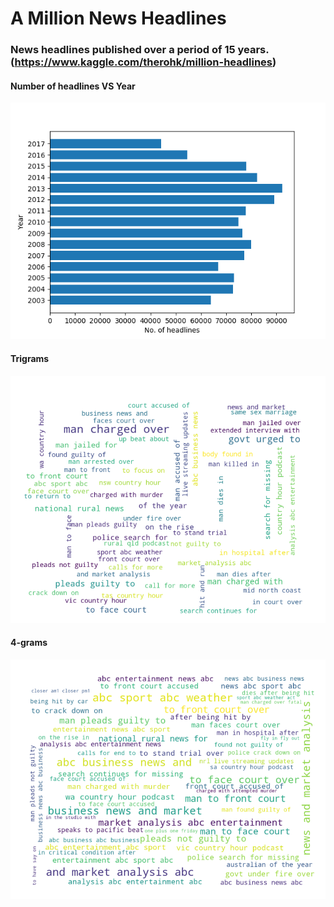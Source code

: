 # A Million News Headlines
### News headlines published over a period of 15 years. (https://www.kaggle.com/therohk/million-headlines)

#### Number of headlines VS Year
![alt text](https://github.com/CAVIND46016/Kaggle/blob/master/A%20Million%20News%20Headlines/data/headlines_year_wise.png)

#### Trigrams
![alt text](https://github.com/CAVIND46016/Kaggle/blob/master/A%20Million%20News%20Headlines/data/trigrams.png)

#### 4-grams
![alt text](https://github.com/CAVIND46016/Kaggle/blob/master/A%20Million%20News%20Headlines/data/4grams.png)
